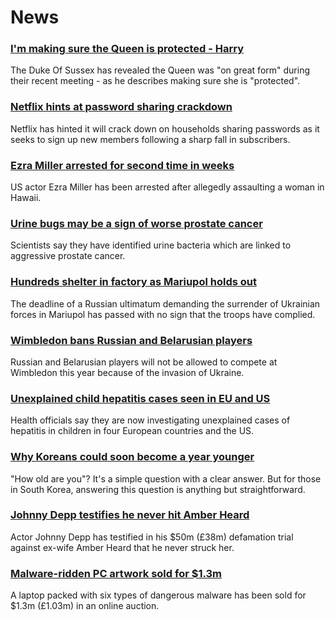 # News
### [I'm making sure the Queen is protected - Harry](https://www.bbc.com/news/uk-61157345)
The Duke Of Sussex has revealed the Queen was "on great form" during their recent meeting - as he describes making sure she is "protected".
### [Netflix hints at password sharing crackdown](https://www.bbc.com/news/business-61153252)
Netflix has hinted it will crack down on households sharing passwords as it seeks to sign up new members following a sharp fall in subscribers. 
### [Ezra Miller arrested for second time in weeks](https://www.bbc.com/news/newsbeat-61161384)
US actor Ezra Miller has been arrested after allegedly assaulting a woman in Hawaii.
### [Urine bugs may be a sign of worse prostate cancer](https://www.bbc.com/news/health-61150771)
Scientists say they have identified urine bacteria which are linked to aggressive prostate cancer. 
### [Hundreds shelter in factory as Mariupol holds out](https://www.bbc.com/news/world-europe-61159812)
The deadline of a Russian ultimatum demanding the surrender of Ukrainian forces in Mariupol has passed with no sign that the troops have complied. 
### [Wimbledon bans Russian and Belarusian players](https://www.bbc.com/sport/tennis/61161016)
Russian and Belarusian players will not be allowed to compete at Wimbledon this year because of the invasion of Ukraine.
### [Unexplained child hepatitis cases seen in EU and US](https://www.bbc.com/news/world-europe-61157909)
Health officials say they are now investigating unexplained cases of hepatitis in children in four European countries and the US.
### [Why Koreans could soon become a year younger](https://www.bbc.com/news/world-asia-61117434)
 "How old are you"? It's a simple question with a clear answer. But for those in South Korea, answering this question is anything but straightforward. 
### [Johnny Depp testifies he never hit Amber Heard](https://www.bbc.com/news/world-us-canada-61154559)
Actor Johnny Depp has testified in his $50m (£38m) defamation trial against ex-wife Amber Heard that he never struck her.
### [Malware-ridden PC artwork sold for $1.3m](https://www.bbc.com/news/technology-48444694)
A laptop packed with six types of dangerous malware has been sold for $1.3m (£1.03m) in an online auction.
